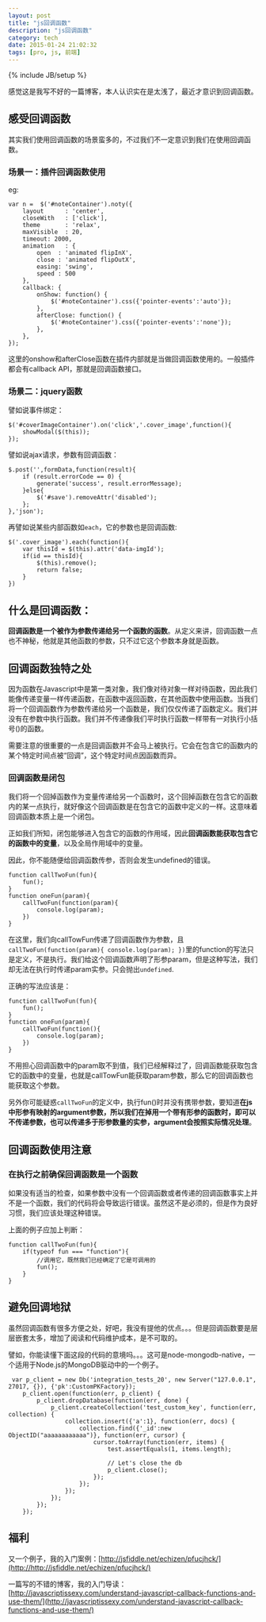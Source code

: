 ```yaml
---
layout: post
title: "js回调函数"
description: "js回调函数"
category: tech
date: 2015-01-24 21:02:32
tags: [pro, js, 前端]
---
```

{% include JB/setup %}



感觉这是我写不好的一篇博客，本人认识实在是太浅了，最近才意识到回调函数。

## 感受回调函数
 
其实我们使用回调函数的场景蛮多的，不过我们不一定意识到我们在使用回调函数。

### 场景一：插件回调函数使用

eg:

    var n =  $('#noteContainer').noty({
        layout      : 'center',
        closeWith   : ['click'],
        theme       : 'relax',
        maxVisible  : 20,
        timeout: 2000,
        animation   : {
            open  : 'animated flipInX',
            close : 'animated flipOutX',
            easing: 'swing',
            speed : 500
        },
        callback: {
            onShow: function() {
                $('#noteContainer').css({'pointer-events':'auto'});
            },
            afterClose: function() {
                $('#noteContainer').css({'pointer-events':'none'});
            },
        },
    });
    
 这里的onshow和afterClose函数在插件内部就是当做回调函数使用的。一般插件都会有callback API，那就是回调函数接口。
 
### 场景二：jquery函数

譬如说事件绑定：

	$('#coverImageContainer').on('click','.cover_image',function(){
    	showModal($(this));
    });
    
譬如说ajax请求，参数有回调函数：

	$.post('',formData,function(result){
        if (result.errorCode == 0) {
            generate('success', result.errorMessage);
        }else{
            $('#save').removeAttr('disabled');
        };
    },'json');
    
再譬如说某些内部函数如`each`，它的参数也是回调函数:

	$('.cover_image').each(function(){
	    var thisId = $(this).attr('data-imgId');
	    if(id == thisId){
	        $(this).remove();
	        return false;
	    } 
	})
	
## 什么是回调函数：

**回调函数是一个被作为参数传递给另一个函数的函数**。从定义来讲，回调函数一点也不神秘，他就是其他函数的参数，只不过它这个参数本身就是函数。

## 回调函数独特之处

因为函数在Javascript中是第一类对象，我们像对待对象一样对待函数，因此我们能像传递变量一样传递函数，在函数中返回函数，在其他函数中使用函数。当我们将一个回调函数作为参数传递给另一个函数是，我们仅仅传递了函数定义。我们并没有在参数中执行函数。我们并不传递像我们平时执行函数一样带有一对执行小括号()的函数。

需要注意的很重要的一点是回调函数并不会马上被执行。它会在包含它的函数内的某个特定时间点被“回调”，这个特定时间点因函数而异。

### 回调函数是闭包

我们将一个回掉函数作为变量传递给另一个函数时，这个回掉函数在包含它的函数内的某一点执行，就好像这个回调函数是在包含它的函数中定义的一样。这意味着回调函数本质上是一个闭包。

正如我们所知，闭包能够进入包含它的函数的作用域，因此**回调函数能获取包含它的函数中的变量**，以及全局作用域中的变量。

因此，你不能随便给回调函数传参，否则会发生undefined的错误。

	function callTwoFun(fun){
	    fun();
	}
	function oneFun(param){
	    callTwoFun(function(param){
	        console.log(param);
	    })
	}

在这里，我们向callTowFun传递了回调函数作为参数，且`callTwoFun(function(param){
	        console.log(param);
	    })`里的function的写法只是定义，不是执行。我们给这个回调函数声明了形参param，但是这种写法，我们却无法在执行时传递param实参。只会抛出`undefined`.
	    
正确的写法应该是：

	function callTwoFun(fun){
	    fun();
	}
	function oneFun(param){
	    callTwoFun(function(){
	        console.log(param);
	    })
	}

不用担心回调函数中的param取不到值，我们已经解释过了，回调函数能获取包含它的函数中的变量，也就是callTowFun能获取param参数，那么它的回调函数也能获取这个参数。

另外你可能疑惑`callTwoFun`的定义中，执行fun()时并没有携带参数，要知道**在js中形参有映射的argument参数，所以我们在掉用一个带有形参的函数时，即可以不传递参数，也可以传递多于形参数量的实参，argument会按照实际情况处理**。

## 回调函数使用注意

### 在执行之前确保回调函数是一个函数

如果没有适当的检查，如果参数中没有一个回调函数或者传递的回调函数事实上并不是一个函数，我们的代码将会导致运行错误。虽然这不是必须的，但是作为良好习惯，我们应该处理这种错误。

上面的例子应加上判断：

	function callTwoFun(fun){
	    if(typeof fun === "function"){
        	//调用它，既然我们已经确定了它是可调用的
            fun();
    	}
	}


## 避免回调地狱

虽然回调函数有很多方便之处，好吧，我没有提他的优点。。。但是回调函数要是层层嵌套太多，增加了阅读和代码维护成本，是不可取的。

譬如，你能读懂下面这段的代码的意境吗。。。这可是node-mongodb-native，一个适用于Node.js的MongoDB驱动中的一个例子。

	 var p_client = new Db('integration_tests_20', new Server("127.0.0.1", 27017, {}), {'pk':CustomPKFactory});
	    p_client.open(function(err, p_client) {
	        p_client.dropDatabase(function(err, done) {
	            p_client.createCollection('test_custom_key', function(err, collection) {
	                collection.insert({'a':1}, function(err, docs) {
	                    collection.find({'_id':new ObjectID("aaaaaaaaaaaa")}, function(err, cursor) {
	                        cursor.toArray(function(err, items) {
	                            test.assertEquals(1, items.length);
	
	                            // Let's close the db
	                            p_client.close();
	                        });
	                    });
	                });
	            });
	        });
	    });

## 福利

又一个例子，我的入门案例：[http://jsfiddle.net/echizen/pfucjhck/](http://http://jsfiddle.net/echizen/pfucjhck/)

一篇写的不错的博客，我的入门导读：[http://javascriptissexy.com/understand-javascript-callback-functions-and-use-them/](http://javascriptissexy.com/understand-javascript-callback-functions-and-use-them/)



  